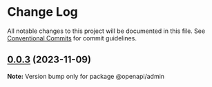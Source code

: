# Change Log

All notable changes to this project will be documented in this file.
See [Conventional Commits](https://conventionalcommits.org) for commit guidelines.

## [0.0.3](https://github.com/Kimiyori/openapi/compare/@openapi/admin@0.0.2...@openapi/admin@0.0.3) (2023-11-09)

**Note:** Version bump only for package @openapi/admin
